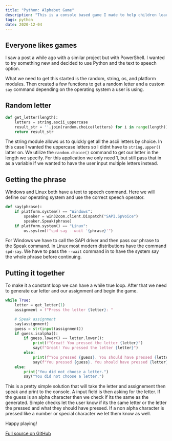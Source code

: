 ```yaml
---
title: "Python: Alphabet Game"
description: "This is a console based game I made to help children learn their alphabet and typing."
tags: python
date: 2020-12-04
---
```


## Everyone likes games

I saw a post a while ago with a similar project but with PowerShell. I wanted to try something new and decided to use Python and the text to speech option.

What we need to get this started is the random, string, os, and platform modules. Then created a few functions to get a random letter and a custom ```say``` command depending on the operating system a user is using.

## Random letter

```python
def get_letter(length):
    letters = string.ascii_uppercase
    result_str = ''.join(random.choice(letters) for i in range(length))
    return result_str
```

The string module allows us to quickly get all the ascii letters by choice. In this case I wanted the uppercase letters so I didnt have to ```string.upper()``` latter on. We utilize the ```random.choice()``` command to get our letter in the length we specify. For this application we only need 1, but still pass that in as a variable if we wanted to have the user input multiple letters instead.

## Getting the phrase

Windows and Linux both have a text to speech command. Here we will define our operating system and use the correct speech operator.

```python
def say(phrase):
    if platform.system() == "Windows":
        speaker = win32com.client.Dispatch("SAPI.SpVoice")
        speaker.Speak(phrase)
    if platform.system() == "Linux":
        os.system(f"spd-say --wait '{phrase}'")
```

For Windows we have to call the SAPI driver and then pass our phrase to the Speak command. In Linux most modern distributions have the command ```spd-say```. We have to pass the ```--wait``` command in to have the system say the whole phrase before continuing.

## Putting it together

To make it a constant loop we can have a while true loop. After that we need to generate our letter and our assignment and begin the game.

```python
while True:
    letter = get_letter(1)
    assignment = f"Press the letter {letter}: "

    # Speak assignment
    say(assignment)
    guess = str(input(assignment))
    if guess.isalpha():
        if guess.lower() == letter.lower():
            print(f"Great! You pressed the letter {letter}")
            say(f"Great! You pressed the letter {letter}")
        else:
            print(f"You pressed {guess}. You should have pressed {letter}")
            say(f"You pressed {guess}. You should have pressed {letter}")
    else:
        print("You did not choose a letter.")
        say("You did not choose a letter.")
```

This is a pretty simple solution that will take the letter and assignement then speak and print to the console. A input field is then asking for the letter. If the guess is an alpha character then we check if its the same as the generated. Simple checks let the user know if its the same letter or the letter the pressed and what they should have pressed. If a non alpha character is pressed like a number or special character we let them know as well.

Happy playing!

[Full source on GitHub](https://github.com/cjerrington/UsefulScripts/blob/master/Python/alphagame.py)

